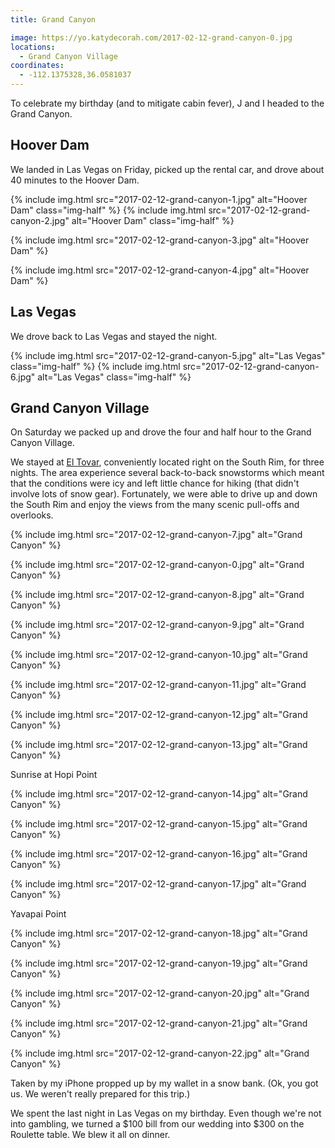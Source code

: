 ```yaml
---
title: Grand Canyon

image: https://yo.katydecorah.com/2017-02-12-grand-canyon-0.jpg
locations:
  - Grand Canyon Village
coordinates:
  - -112.1375328,36.0581037
---
```


To celebrate my birthday (and to mitigate cabin fever), J and I headed to the Grand Canyon.

## Hoover Dam

We landed in Las Vegas on Friday, picked up the rental car, and drove about 40 minutes to the Hoover Dam.

<div class="photos">
{% include img.html src="2017-02-12-grand-canyon-1.jpg" alt="Hoover Dam" class="img-half" %}
{% include img.html src="2017-02-12-grand-canyon-2.jpg" alt="Hoover Dam" class="img-half" %}

{% include img.html src="2017-02-12-grand-canyon-3.jpg" alt="Hoover Dam" %}

{% include img.html src="2017-02-12-grand-canyon-4.jpg" alt="Hoover Dam" %}

</div>

## Las Vegas

We drove back to Las Vegas and stayed the night.

<div class="photos">
{% include img.html src="2017-02-12-grand-canyon-5.jpg" alt="Las Vegas" class="img-half" %}
{% include img.html src="2017-02-12-grand-canyon-6.jpg" alt="Las Vegas" class="img-half" %}
</div>

## Grand Canyon Village

On Saturday we packed up and drove the four and half hour to the Grand Canyon Village.

We stayed at [El Tovar](http://www.grandcanyonlodges.com/lodging/el-tovar/), conveniently located right on the South Rim, for three nights. The area experience several back-to-back snowstorms which meant that the conditions were icy and left little chance for hiking (that didn't involve lots of snow gear). Fortunately, we were able to drive up and down the South Rim and enjoy the views from the many scenic pull-offs and overlooks.

<div class="photos">

{% include img.html src="2017-02-12-grand-canyon-7.jpg"  alt="Grand Canyon" %}

{% include img.html src="2017-02-12-grand-canyon-0.jpg" alt="Grand Canyon" %}

{% include img.html src="2017-02-12-grand-canyon-8.jpg" alt="Grand Canyon" %}

{% include img.html src="2017-02-12-grand-canyon-9.jpg" alt="Grand Canyon" %}

{% include img.html src="2017-02-12-grand-canyon-10.jpg"  alt="Grand Canyon" %}

{% include img.html src="2017-02-12-grand-canyon-11.jpg"  alt="Grand Canyon" %}

{% include img.html src="2017-02-12-grand-canyon-12.jpg"  alt="Grand Canyon" %}

{% include img.html src="2017-02-12-grand-canyon-13.jpg"  alt="Grand Canyon" %}

<div class="caption">Sunrise at Hopi Point</div>

{% include img.html src="2017-02-12-grand-canyon-14.jpg"  alt="Grand Canyon" %}

{% include img.html src="2017-02-12-grand-canyon-15.jpg"  alt="Grand Canyon" %}

{% include img.html src="2017-02-12-grand-canyon-16.jpg"  alt="Grand Canyon" %}

{% include img.html src="2017-02-12-grand-canyon-17.jpg"  alt="Grand Canyon" %}

<div class="caption">Yavapai Point</div>

{% include img.html src="2017-02-12-grand-canyon-18.jpg"  alt="Grand Canyon" %}

{% include img.html src="2017-02-12-grand-canyon-19.jpg"  alt="Grand Canyon" %}

{% include img.html src="2017-02-12-grand-canyon-20.jpg"  alt="Grand Canyon" %}

{% include img.html src="2017-02-12-grand-canyon-21.jpg"  alt="Grand Canyon" %}

{% include img.html src="2017-02-12-grand-canyon-22.jpg"  alt="Grand Canyon" %}

<div class="caption">Taken by my iPhone propped up by my wallet in a snow bank. (Ok, you got us. We weren't really prepared for this trip.)</div>
</div>

We spent the last night in Las Vegas on my birthday. Even though we're not into gambling, we turned a $100 bill from our wedding into $300 on the Roulette table. We blew it all on dinner.
